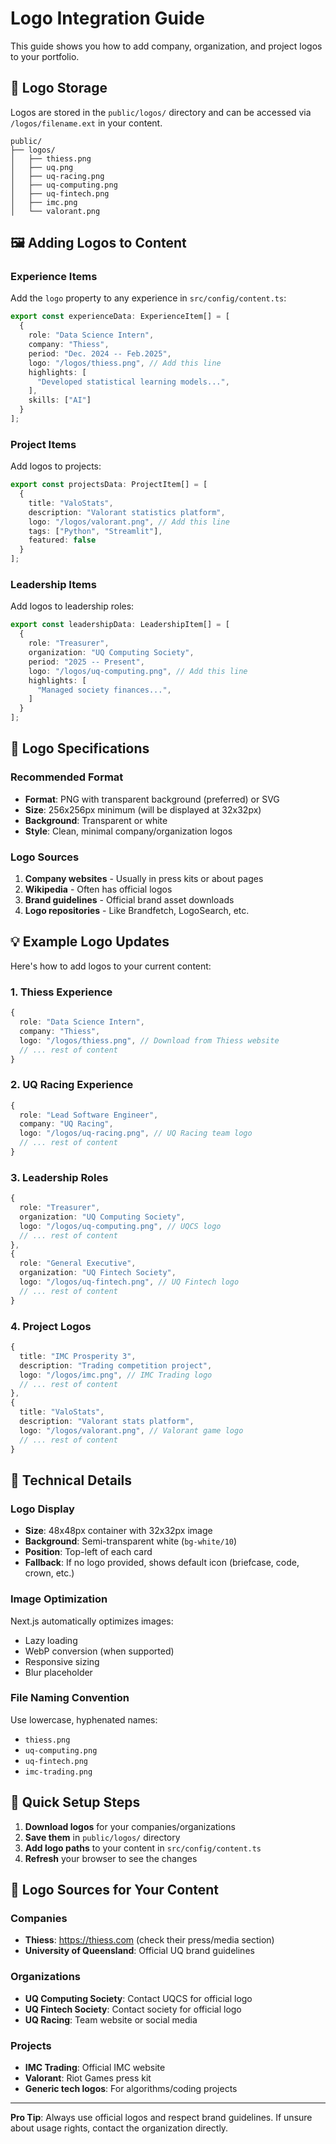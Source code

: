 # Logo Integration Guide

This guide shows you how to add company, organization, and project logos to your portfolio.

## 📁 Logo Storage

Logos are stored in the `public/logos/` directory and can be accessed via `/logos/filename.ext` in your content.

```
public/
├── logos/
│   ├── thiess.png
│   ├── uq.png
│   ├── uq-racing.png
│   ├── uq-computing.png
│   ├── uq-fintech.png
│   ├── imc.png
│   └── valorant.png
```

## 🖼️ Adding Logos to Content

### Experience Items
Add the `logo` property to any experience in `src/config/content.ts`:

```typescript
export const experienceData: ExperienceItem[] = [
  {
    role: "Data Science Intern",
    company: "Thiess",
    period: "Dec. 2024 -- Feb.2025",
    logo: "/logos/thiess.png", // Add this line
    highlights: [
      "Developed statistical learning models...",
    ],
    skills: ["AI"]
  }
];
```

### Project Items
Add logos to projects:

```typescript
export const projectsData: ProjectItem[] = [
  {
    title: "ValoStats",
    description: "Valorant statistics platform",
    logo: "/logos/valorant.png", // Add this line
    tags: ["Python", "Streamlit"],
    featured: false
  }
];
```

### Leadership Items
Add logos to leadership roles:

```typescript
export const leadershipData: LeadershipItem[] = [
  {
    role: "Treasurer",
    organization: "UQ Computing Society",
    period: "2025 -- Present",
    logo: "/logos/uq-computing.png", // Add this line
    highlights: [
      "Managed society finances...",
    ]
  }
];
```

## 🎨 Logo Specifications

### Recommended Format
- **Format**: PNG with transparent background (preferred) or SVG
- **Size**: 256x256px minimum (will be displayed at 32x32px)
- **Background**: Transparent or white
- **Style**: Clean, minimal company/organization logos

### Logo Sources
1. **Company websites** - Usually in press kits or about pages
2. **Wikipedia** - Often has official logos
3. **Brand guidelines** - Official brand asset downloads
4. **Logo repositories** - Like Brandfetch, LogoSearch, etc.

## 💡 Example Logo Updates

Here's how to add logos to your current content:

### 1. Thiess Experience
```typescript
{
  role: "Data Science Intern",
  company: "Thiess",
  logo: "/logos/thiess.png", // Download from Thiess website
  // ... rest of content
}
```

### 2. UQ Racing Experience
```typescript
{
  role: "Lead Software Engineer", 
  company: "UQ Racing",
  logo: "/logos/uq-racing.png", // UQ Racing team logo
  // ... rest of content
}
```

### 3. Leadership Roles
```typescript
{
  role: "Treasurer",
  organization: "UQ Computing Society", 
  logo: "/logos/uq-computing.png", // UQCS logo
  // ... rest of content
},
{
  role: "General Executive",
  organization: "UQ Fintech Society",
  logo: "/logos/uq-fintech.png", // UQ Fintech logo  
  // ... rest of content
}
```

### 4. Project Logos
```typescript
{
  title: "IMC Prosperity 3",
  description: "Trading competition project",
  logo: "/logos/imc.png", // IMC Trading logo
  // ... rest of content
},
{
  title: "ValoStats", 
  description: "Valorant stats platform",
  logo: "/logos/valorant.png", // Valorant game logo
  // ... rest of content
}
```

## 🔧 Technical Details

### Logo Display
- **Size**: 48x48px container with 32x32px image
- **Background**: Semi-transparent white (`bg-white/10`)
- **Position**: Top-left of each card
- **Fallback**: If no logo provided, shows default icon (briefcase, code, crown, etc.)

### Image Optimization
Next.js automatically optimizes images:
- Lazy loading
- WebP conversion (when supported)
- Responsive sizing
- Blur placeholder

### File Naming Convention
Use lowercase, hyphenated names:
- `thiess.png`
- `uq-computing.png` 
- `uq-fintech.png`
- `imc-trading.png`

## 🚀 Quick Setup Steps

1. **Download logos** for your companies/organizations
2. **Save them** in `public/logos/` directory
3. **Add logo paths** to your content in `src/config/content.ts`
4. **Refresh** your browser to see the changes

## 🎯 Logo Sources for Your Content

### Companies
- **Thiess**: https://thiess.com (check their press/media section)
- **University of Queensland**: Official UQ brand guidelines

### Organizations  
- **UQ Computing Society**: Contact UQCS for official logo
- **UQ Fintech Society**: Contact society for official logo
- **UQ Racing**: Team website or social media

### Projects
- **IMC Trading**: Official IMC website
- **Valorant**: Riot Games press kit
- **Generic tech logos**: For algorithms/coding projects

---

**Pro Tip**: Always use official logos and respect brand guidelines. If unsure about usage rights, contact the organization directly.
